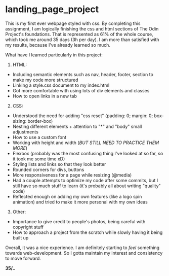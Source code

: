 # landing_page_project
This is my first ever webpage styled with css. By completing this assignment, I am logically finishing the css and html sections of The Odin Project's foundations. That is represented as 61% of the whole course, which took me around 35 days (3h per day). I am more than satisfied with my results, because I've already learned so much. 

What have I learned particularly in this project:

1. HTML:

- Including semantic elements such as nav, header, footer, section to make my code more structured
- Linking a style.css document to my index.html
- Got more comfortable with using lots of div elements and classes
- How to open links in a new tab

2. CSS:

- Understood the need for adding "css reset" (padding: 0; margin: 0; box-sizing: border-box)
- Nesting different elements + attention to "*" and "body" small adjustments
- How to use a custom font
- Working with height and width (*BUT STILL NEED TO PRACTICE THEM MORE*)
- Flexbox (probably was the most confusing thing I've looked at so far, so it took me some time xD)
- Styling lists and links so that they look better
- Rounded corners for divs, buttons
- More responsiveness for a page while resizing (@media)
- Had a couple attempts to optimize my code after some commits, but I still have so much stuff to learn (it's probably all about writing "quality" code)
- Reflected enough on adding my own features (like a logo spin animation) and tried to make it more personal with my own ideas

3. Other:

- Importance to give credit to people's photos, being careful with copyright stuff
- How to approach a project from the scratch while slowly having it being built up

Overall, it was a nice experience. I am definitely starting to *feel* something towards web-development. So I gotta maintain my interest and consistency to move forward. 

**35/..**